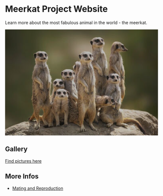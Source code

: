 ﻿# Meerkat Project Website

Learn more about the most fabulous animal in the world - the meerkat.

![Meerkat](images/meerkat-group.png)

## Gallery

[Find pictures here](gallery.html)

## More Infos

+ [Mating and Reproduction](MatingAndReproductionInformation.html)
